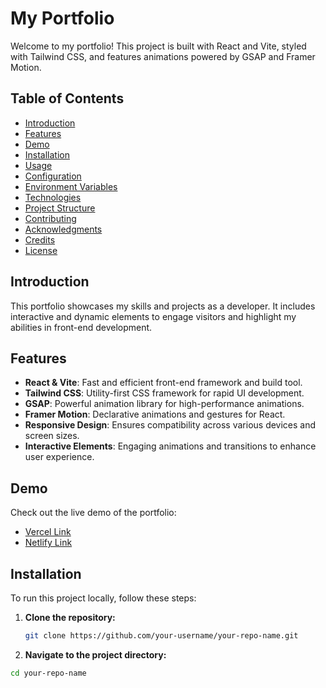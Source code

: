 # My Portfolio

Welcome to my portfolio! This project is built with React and Vite, styled with Tailwind CSS, and features animations powered by GSAP and Framer Motion.

## Table of Contents

- [Introduction](#introduction)
- [Features](#features)
- [Demo](#demo)
- [Installation](#installation)
- [Usage](#usage)
- [Configuration](#configuration)
- [Environment Variables](#environment-variables)
- [Technologies](#technologies)
- [Project Structure](#project-structure)
- [Contributing](#contributing)
- [Acknowledgments](#acknowledgments)
- [Credits](#credits)
- [License](#license)

## Introduction

This portfolio showcases my skills and projects as a developer. It includes interactive and dynamic elements to engage visitors and highlight my abilities in front-end development.

## Features

- **React & Vite**: Fast and efficient front-end framework and build tool.
- **Tailwind CSS**: Utility-first CSS framework for rapid UI development.
- **GSAP**: Powerful animation library for high-performance animations.
- **Framer Motion**: Declarative animations and gestures for React.
- **Responsive Design**: Ensures compatibility across various devices and screen sizes.
- **Interactive Elements**: Engaging animations and transitions to enhance user experience.

## Demo

Check out the live demo of the portfolio:
- [Vercel Link](https://dhirajbhawsarportfolio.netlify.app/)
- [Netlify Link](https://dhirajbhawsarportfolio.netlify.app/)

## Installation

To run this project locally, follow these steps:

1. **Clone the repository:**

   ```bash
   git clone https://github.com/your-username/your-repo-name.git

2. **Navigate to the project directory:**

  ```bash
  cd your-repo-name
  
